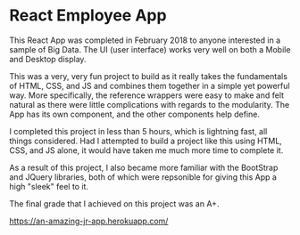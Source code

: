 # React Employee App

This React App was completed in February 2018 to anyone interested in a sample of Big Data. The UI (user interface) works very well on both a Mobile and Desktop display.


This was a very, very fun project to build as it really takes the fundamentals of HTML, CSS, and JS and combines them together in a simple yet powerful way. More specifically, the reference wrappers were easy to make and felt natural as there were little complications with regards to the modularity. The App has its own component, and the other components help define.

I completed this project in less than 5 hours, which is lightning fast, all things considered. Had I attempted to build a project like this using HTML, CSS, and JS alone, it would have taken me much more time to complete it.

As a result of this project, I also became more familiar with the BootStrap and JQuery libraries, both of which were repsonible for giving this App a high "sleek" feel to it.

The final grade that I achieved on this project was an A+.


https://an-amazing-jr-app.herokuapp.com/
